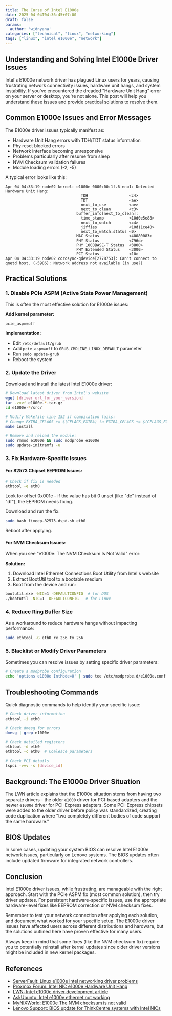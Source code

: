 ```yaml
---
title: The Curse of Intel E1000e
date: 2025-04-04T04:36:45+07:00
draft: false
params:
  author: 'widnyana'
categories: ["technical", "linux", "networking"]
tags: ["linux", "intel e1000e", "network"]
---
```


## Understanding and Solving Intel E1000e Driver Issues

Intel's E1000e network driver has plagued Linux users for years, causing frustrating network connectivity issues, hardware unit hangs, and system instability. If you've encountered the dreaded "Hardware Unit Hang" error on your server or desktop, you're not alone. This post will help you understand these issues and provide practical solutions to resolve them.

## Common E1000e Issues and Error Messages

The E1000e driver issues typically manifest as:

- Hardware Unit Hang errors with TDH/TDT status information
- Phy reset blocked errors
- Network interface becoming unresponsive
- Problems particularly after resume from sleep
- NVM Checksum validation failures
- Module loading errors (-2, -5)

A typical error looks like this:

```
Apr 04 04:33:19 node02 kernel: e1000e 0000:00:1f.6 eno1: Detected Hardware Unit Hang:
                                 TDH                  <c4>
                                 TDT                  <ae>
                                 next_to_use          <ae>
                                 next_to_clean        <c3>
                               buffer_info[next_to_clean]:
                                 time_stamp           <10d0e5e88>
                                 next_to_watch        <c4>
                                 jiffies              <10d11ce40>
                                 next_to_watch.status <0>
                               MAC Status             <40080083>
                               PHY Status             <796d>
                               PHY 1000BASE-T Status  <3800>
                               PHY Extended Status    <3000>
                               PCI Status             <10>
Apr 04 04:33:19 node02 corosync-qdevice[2778753]: Can't connect to qnetd host. (-5986): Network address not available (in use?)
```

## Practical Solutions

### 1. Disable PCIe ASPM (Active State Power Management)

This is often the most effective solution for E1000e issues:

**Add kernel parameter:**
```
pcie_aspm=off
```

**Implementation:**
- Edit `/etc/default/grub`
- Add `pcie_aspm=off` to `GRUB_CMDLINE_LINUX_DEFAULT` parameter
- Run `sudo update-grub` 
- Reboot the system

### 2. Update the Driver

Download and install the latest Intel E1000e driver:

```bash
# Download latest driver from Intel's website
wget [driver_url_for_your_version]
tar -zxvf e1000e-*.tar.gz
cd e1000e-*/src/

# Modify Makefile line 152 if compilation fails:
# Change EXTRA_CFLAGS += $(CFLAGS_EXTRA) to EXTRA_CFLAGS += $(CFLAGS_EXTRA) -fno-pie
make install

# Remove and reload the module:
sudo rmmod e1000e && sudo modprobe e1000e
sudo update-initramfs -u
```

### 3. Fix Hardware-Specific Issues

#### For 82573 Chipset EEPROM Issues:
```bash
# Check if fix is needed
ethtool -e eth0
```
Look for offset 0x001e - if the value has bit 0 unset (like "de" instead of "df"), the EEPROM needs fixing.

Download and run the fix:
```bash
sudo bash fixeep-82573-dspd.sh eth0
```
Reboot after applying.

#### For NVM Checksum Issues:
When you see "e1000e: The NVM Checksum Is Not Valid" error:

**Solution:**
1. Download Intel Ethernet Connections Boot Utility from Intel's website
2. Extract BootUtil tool to a bootable medium
3. Boot from the device and run:
```bash
bootutil.exe -NIC=1 -DEFAULTCONFIG  # for DOS
./bootutil -NIC=1 -DEFAULTCONFIG   # for Linux
```

### 4. Reduce Ring Buffer Size
As a workaround to reduce hardware hangs without impacting performance:
```bash
sudo ethtool -G eth0 rx 256 tx 256
```

### 5. Blacklist or Modify Driver Parameters

Sometimes you can resolve issues by setting specific driver parameters:
```bash
# Create a modprobe configuration
echo 'options e1000e IntMode=0' | sudo tee /etc/modprobe.d/e1000e.conf
```

## Troubleshooting Commands

Quick diagnostic commands to help identify your specific issue:

```bash
# Check driver information
ethtool -i eth0

# Check dmesg for errors
dmesg | grep e1000e

# Check detailed registers
ethtool -d eth0
ethtool -c eth0  # Coalesce parameters

# Check PCI details
lspci -vvv -s [device_id]
```

## Background: The E1000e Driver Situation

The LWN article explains that the E1000e situation stems from having two separate drivers - the older `e1000` driver for PCI-based adapters and the newer `e1000e` driver for PCI-Express adapters. Some PCI-Express chipsets were added to the older driver before policy was standardized, creating code duplication where "two completely different bodies of code support the same hardware."

## BIOS Updates

In some cases, updating your system BIOS can resolve Intel E1000e network issues, particularly on Lenovo systems. The BIOS updates often include updated firmware for integrated network controllers.

## Conclusion

Intel E1000e driver issues, while frustrating, are manageable with the right approach. Start with the PCIe ASPM fix (most common solution), then try driver updates. For persistent hardware-specific issues, use the appropriate hardware-level fixes like EEPROM correction or NVM checksum fixes.

Remember to test your network connection after applying each solution, and document what worked for your specific setup. The E1000e driver issues have affected users across different distributions and hardware, but the solutions outlined here have proven effective for many users.

Always keep in mind that some fixes (like the NVM checksum fix) require you to potentially reinstall after kernel updates since older driver versions might be included in new kernel packages.

## References

- [ServerFault: Linux e1000e Intel networking driver problems](https://serverfault.com/questions/193114/linux-e1000e-intel-networking-driver-problems-galore-where-do-i-start)
- [Proxmox Forum: Intel NIC e1000e Hardware Unit Hang](https://forum.proxmox.com/threads/intel-nic-e1000e-hardware-unit-hang.106001/)
- [LWN: Intel e1000e driver development article](https://lwn.net/Articles/278016/)
- [AskUbuntu: Intel e1000e ethernet not working](https://askubuntu.com/questions/650953/intel-e1000e-ethernet-not-working)
- [MyNIXWorld: E1000e The NVM checksum is not valid](https://mynixworld.info/2012/12/05/e1000e-the-nvm-checksum-is-not-valid/)
- [Lenovo Support: BIOS update for ThinkCentre systems with Intel NICs](https://pcsupport.lenovo.com/id/en/products/desktops-and-all-in-ones/thinkcentre-m-series-desktops/m720q/10t8/10t8sa4j00/pc15amf2/downloads/ds503907-flash-bios-update-thinkcentre-m720t-m720s-m720q-m920t-m920s-m920q-m920x-thinkstation-p330-tiny?category=BIOS%2FUEFI)
